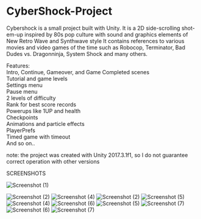 # CyberShock-Project
Cybershock is a small project built with Unity.
It is a 2D side-scrolling shot-em-up inspired by 80s pop culture with sound and graphics elements of New Retro Wave and Synthwave style
It contains references to various movies and video games of the time such as Robocop, Terminator, Bad Dudes vs. Dragonninja, System Shock and many others.

Features:  
Intro, Continue, Gameover, and Game Completed scenes  
Tutorial and game levels  
Settings menu  
Pause menu  
2 levels of difficulty  
Rank for best score records  
Powerups like 1UP and health  
Checkpoints  
Animations and particle effects  
PlayerPrefs  
Timed game with timeout  
And so on..  

note: the project was created with Unity 2017.3.1f1, so I do not guarantee correct operation with other versions

SCREENSHOTS

![Screenshot (1)](https://user-images.githubusercontent.com/47932432/230493254-5f12dee9-b3a1-4fa9-a0a3-c5c3c8770943.png)

![Screenshot (2)](https://user-images.githubusercontent.com/47932432/230493276-45d723e2-2367-496c-bf70-f8cb704c0aca.png)
![Screenshot (4)](https://user-images.githubusercontent.com/47932432/230493281-507203d7-d32c-4fc7-86c8-f4f4915baff9.png)
![Screenshot (2)](https://user-images.githubusercontent.com/47932432/230493262-38b4e0f5-0d36-4810-916f-512c2ae8b2b0.png)
![Screenshot (5)](https://user-images.githubusercontent.com/47932432/230493286-cdab549c-ebab-4acd-a54b-a129d67f8a66.png)
![Screenshot (4)](https://user-images.githubusercontent.com/47932432/230493271-0ae11e5f-7da7-40c9-94ca-3cf452c88960.png)
![Screenshot (6)](https://user-images.githubusercontent.com/47932432/230493284-806fd829-ffd3-4eb6-bfef-09ac5e27e1e5.png)
![Screenshot (5)](https://user-images.githubusercontent.com/47932432/230493277-98633cfb-6ec2-4736-a605-9f17916db1c2.png)
![Screenshot (7)](https://user-images.githubusercontent.com/47932432/230493294-29b34e06-5f7c-400f-a9e5-4d74189284a6.png)
![Screenshot (6)](https://user-images.githubusercontent.com/47932432/230493295-92213bfa-5f61-4a54-9fe3-07ece1161fac.png)
![Screenshot (7)](https://user-images.githubusercontent.com/47932432/230493302-bdcaf23f-5019-48f4-8928-7a1591bbae91.png)
